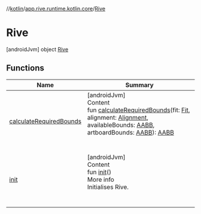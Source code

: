 //[kotlin](../../../index.md)/[app.rive.runtime.kotlin.core](../index.md)/[Rive](index.md)



# Rive  
 [androidJvm] object [Rive](index.md)   


## Functions  
  
|  Name |  Summary | 
|---|---|
| <a name="app.rive.runtime.kotlin.core/Rive/calculateRequiredBounds/#app.rive.runtime.kotlin.core.Fit#app.rive.runtime.kotlin.core.Alignment#app.rive.runtime.kotlin.core.AABB#app.rive.runtime.kotlin.core.AABB/PointingToDeclaration/"></a>[calculateRequiredBounds](calculate-required-bounds.md)| <a name="app.rive.runtime.kotlin.core/Rive/calculateRequiredBounds/#app.rive.runtime.kotlin.core.Fit#app.rive.runtime.kotlin.core.Alignment#app.rive.runtime.kotlin.core.AABB#app.rive.runtime.kotlin.core.AABB/PointingToDeclaration/"></a>[androidJvm]  <br>Content  <br>fun [calculateRequiredBounds](calculate-required-bounds.md)(fit: [Fit](../-fit/index.md), alignment: [Alignment](../-alignment/index.md), availableBounds: [AABB](../-a-a-b-b/index.md), artboardBounds: [AABB](../-a-a-b-b/index.md)): [AABB](../-a-a-b-b/index.md)  <br><br><br>|
| <a name="app.rive.runtime.kotlin.core/Rive/init/#/PointingToDeclaration/"></a>[init](init.md)| <a name="app.rive.runtime.kotlin.core/Rive/init/#/PointingToDeclaration/"></a>[androidJvm]  <br>Content  <br>fun [init](init.md)()  <br>More info  <br>Initialises Rive.  <br><br><br>|

